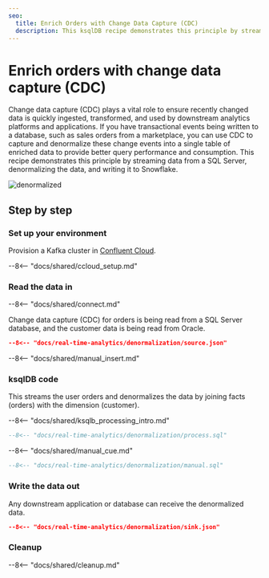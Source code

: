 ```yaml
---
seo:
  title: Enrich Orders with Change Data Capture (CDC)
  description: This ksqlDB recipe demonstrates this principle by streaming from a SQL Server, denormalizing the data, and writing to Snowflake.
---
```


# Enrich orders with change data capture (CDC)

Change data capture (CDC) plays a vital role to ensure recently changed data is quickly ingested, transformed, and used by downstream analytics platforms and applications. If you have transactional events being written to a database, such as sales orders from a marketplace, you can use CDC to capture and denormalize these change events into a single table of enriched data to provide better query performance and consumption. This recipe demonstrates this principle by streaming data from a SQL Server, denormalizing the data, and writing it to Snowflake.

![denormalized](../../img/denormalized-data.png)

## Step by step

### Set up your environment

Provision a Kafka cluster in [Confluent Cloud](https://www.confluent.io/confluent-cloud/tryfree/?utm_source=github&utm_medium=ksqldb_recipes&utm_campaign=denormalization).

--8<-- "docs/shared/ccloud_setup.md"

### Read the data in

--8<-- "docs/shared/connect.md"

Change data capture (CDC) for orders is being read from a SQL Server database, and the customer data is being read from Oracle.

```json
--8<-- "docs/real-time-analytics/denormalization/source.json"
```

--8<-- "docs/shared/manual_insert.md"

### ksqlDB code

This streams the user orders and denormalizes the data by joining facts (orders) with the dimension (customer).

--8<-- "docs/shared/ksqlb_processing_intro.md"

```sql
--8<-- "docs/real-time-analytics/denormalization/process.sql"
```

--8<-- "docs/shared/manual_cue.md"

```sql
--8<-- "docs/real-time-analytics/denormalization/manual.sql"
```

### Write the data out

Any downstream application or database can receive the denormalized data.

```json
--8<-- "docs/real-time-analytics/denormalization/sink.json"
```

### Cleanup

--8<-- "docs/shared/cleanup.md"
